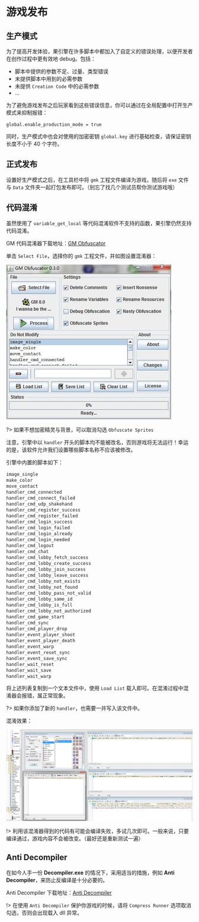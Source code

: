 # 游戏发布

## 生产模式

为了提高开发体验，果引擎在许多脚本中都加入了自定义的错误处理，以便开发者在创作过程中更有效地 debug。包括：

* 脚本中提供的参数不足、过量、类型错误
* 未提供脚本中用到的必需参数
* 未提供 `Creation Code` 中的必需参数
* ...

为了避免游戏发布之后玩家看到这些错误信息，你可以通过在全局配置中打开生产模式来抑制报错：

```gml
global.enable_production_mode = true
```

同时，生产模式中也会对使用的加密密钥 `global.key` 进行基础检查，请保证密钥长度不小于 40 个字符。

## 正式发布

设置好生产模式之后，在工具栏中将 `gmk` 工程文件编译为游戏，随后将 `exe` 文件与 `Data` 文件夹一起打包发布即可。（别忘了找几个测试员帮你测试游戏哦）

## 代码混淆

虽然使用了 `variable_get_local` 等代码混淆软件不支持的函数，果引擎仍然支持代码混淆。

GM 代码混淆器下载地址：[GM Obfuscator](http://p9wc9w6dq.bkt.clouddn.com/GM%20Obfuscator%20030.jar)

单击 `Select File`，选择你的 `gmk` 工程文件，并如图设置混淆器：

![Obfuscator settings](_images/obfuscator.jpg)

?> 如果不想加密精灵与背景，可以取消勾选 `Obfuscate Sprites`

注意，引擎中以 `handler` 开头的脚本均不能被改名，否则游戏将无法运行！幸运的是，该软件允许我们设置哪些脚本名称不应该被修改。

引擎中内置的脚本如下：

```
image_single
make_color
move_contact
handler_cmd_connected
handler_cmd_connect_failed
handler_cmd_udp_shakehand
handler_cmd_register_success
handler_cmd_register_failed
handler_cmd_login_success
handler_cmd_login_failed
handler_cmd_login_already
handler_cmd_login_needed
handler_cmd_logout
handler_cmd_chat
handler_cmd_lobby_fetch_success
handler_cmd_lobby_create_success
handler_cmd_lobby_join_success
handler_cmd_lobby_leave_success
handler_cmd_lobby_not_exists
handler_cmd_lobby_not_found
handler_cmd_lobby_pass_not_valid
handler_cmd_lobby_same_id
handler_cmd_lobby_is_full
handler_cmd_lobby_not_authorized
handler_cmd_game_start
handler_cmd_sync
handler_cmd_player_drop
handler_event_player_shoot
handler_event_player_death
handler_event_warp
handler_event_reset_sync
handler_event_save_sync
handler_wait_reset
handler_wait_save
handler_wait_warp
```

将上述列表复制到一个文本文件中，使用 `Load List` 载入即可。在混淆过程中混淆器会报错，属正常现象。

?> 如果你添加了新的 `handler`，也需要一并写入该文件中。

混淆效果：

![Obfuscated](_images/obfuscated.jpg)

!> 利用该混淆器得到的代码有可能会编译失败，多试几次即可。一般来说，只要编译通过，游戏内容不会被改变。（最好还是重新测试一遍）

## Anti Decompiler

在如今人手一份 **Decompiler.exe** 的情况下，采用适当的措施，例如 **Anti Decompiler**，来防止反编译是十分必要的。

Anti Decompiler 下载地址：[Anti Decompiler](http://p9wc9w6dq.bkt.clouddn.com/anti-decompiler.zip)

!> 在使用 `Anti Decompiler` 保护你游戏的时候，请将 `Compress Runner` 选项取消勾选，否则会出现载入 dll 异常。

